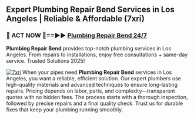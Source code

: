 ## Expert Plumbing Repair Bend Services in Los Angeles | Reliable & Affordable (7xri)  

<h3>🚿 ACT NOW 🌟==►► <a href="https://tinyurl.com/2ne6vx2x" rel="nofollow">Plumbing Repair Bend 24/7</a></h3>

**Plumbing Repair Bend** provides top-notch plumbing services in Los Angeles. From repairs to installations, enjoy free consultations + same-day service. Trusted Solutions 2025!

[![7xri](https://i.imgur.com/4PFF4AK.jpeg)](https://tinyurl.com/2ne6vx2x)
When your pipes need **Plumbing Repair Bend** services in Los Angeles, you want a reliable, efficient solution. Our expert plumbers use high-quality materials and advanced techniques to ensure long-lasting repairs. Pricing depends on labor, parts, and complexity—transparent quotes with no hidden fees. The process starts with a thorough inspection, followed by precise repairs and a final quality check. Trust us for durable fixes that keep your plumbing running smoothly.